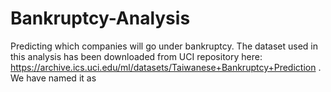 # Bankruptcy-Analysis
Predicting which companies will go under bankruptcy.
The dataset used in this analysis has been downloaded from UCI repository here: https://archive.ics.uci.edu/ml/datasets/Taiwanese+Bankruptcy+Prediction .
We have named it as 
